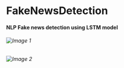 # FakeNewsDetection
#### NLP Fake news detection using LSTM model
###### ![Image 1](https://github.com/arisharma43/FakeNewsDetection/blob/Images/Subjects.jpg?raw=true)
###### ![Image 2](https://github.com/arisharma43/FakeNewsDetection/blob/Images/FakeTrue.jpg?raw=true)
